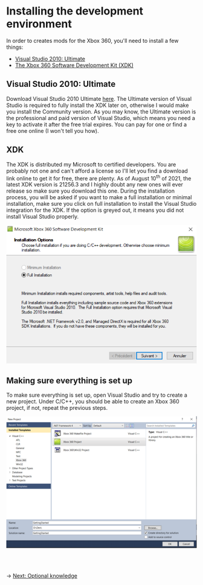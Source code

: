 # Installing the development environment
In order to creates mods for the Xbox 360, you'll need to install a few things:
- [Visual Studio 2010: Ultimate](#visual-studio-2010-ultimate)
- [The Xbox 360 Software Development Kit (XDK)](#xdk)

## Visual Studio 2010: Ultimate
Download Visual Studio 2010 Ultimate [here](https://my.visualstudio.com/Downloads?q=2010-ultimate). The Ultimate version of Visual Studio is required to fully install the XDK later on, otherwise I would make you install the Community version. As you may know, the Ultimate version is the professional and paid version of Visual Studio, which means you need a key to activate it after the free trial expires. You can pay for one or find a free one online (I won't tell you how).

## XDK
The XDK is distributed my Microsoft to certified developers. You are probably not one and can't afford a license so I'll let you find a download link online to get it for free, there are plenty. As of August 10<sup>th</sup> of 2021, the latest XDK version is 21256.3 and I highly doubt any new ones will ever release so make sure you download this one.
During the installation process, you will be asked if you want to make a full installation or minimal installation, make sure you click on full installation to install the Visual Studio integration for the XDK. If the option is greyed out, it means you did not install Visual Studio properly.

<img src="./Images/xdk-install-prompt.png" alt="XDK Installation"/>

## Making sure everything is set up
To make sure everything is set up, open Visual Studio and try to create a new project. Under C/C++, you should be able to create an Xbox 360 project, if not, repeat the previous steps.

<img src="./Images/vs-create-project.png" alt="Visual Studio Xbox 360 Project"/>

<br/><br/>

&rarr; [Next: Optional knowledge](optional.md)
